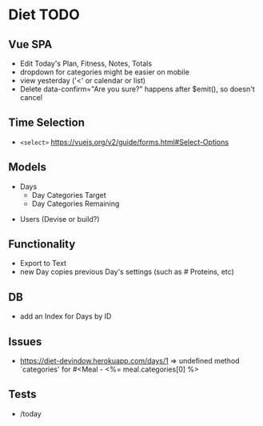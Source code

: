 # Diet TODO

## Vue SPA

- Edit Today's Plan, Fitness, Notes, Totals
- dropdown for categories might be easier on mobile
- view yesterday ('<' or calendar or list)
- Delete data-confirm="Are you sure?" happens after $emit(), so doesn't cancel

## Time Selection

- `<select>` https://vuejs.org/v2/guide/forms.html#Select-Options

## Models

* Days
  * Day Categories Target
  * Day Categories Remaining 
- Users (Devise or build?)

## Functionality

- Export to Text
- new Day copies previous Day's settings (such as # Proteins, etc)

## DB

- add an Index for Days by ID

## Issues

- https://diet-devindow.herokuapp.com/days/1 => undefined method `categories' for #<Meal  -  <td class="category"><%= meal.categories[0] %></td>

## Tests

- /today
